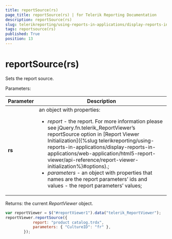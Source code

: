 ```yaml
---
title: reportSource(rs)
page_title: reportSource(rs) | for Telerik Reporting Documentation
description: reportSource(rs)
slug: telerikreporting/using-reports-in-applications/display-reports-in-applications/web-application/html5-report-viewer/api-reference/reportviewer/methods/reportsource(rs)
tags: reportsource(rs)
published: True
position: 13
---
```


# reportSource(rs)

Sets the report source.

Parameters:


| Parameter | Description |
| ------ | ------ |
| __rs__ |an object with properties:<ul><li>*report* - the report. For more information please see jQuery.fn.telerik_ReportViewer’s reportSource option in [Report Viewer Initialization]({%slug telerikreporting/using-reports-in-applications/display-reports-in-applications/web-application/html5-report-viewer/api-reference/report-viewer-initialization%}#options).;</li><li>*parameters* - an object with properties that names are the report parameters’ ids and values - the report parameters’ values;</li></ul>|


Returns: the current *ReportViewer* object. 

    
````js
var reportViewer = $("#reportViewer1").data("telerik_ReportViewer");
reportViewer.reportSource({
            report: "product catalog.trdx",
            parameters: { "CultureID": "fr" },
        });
````

